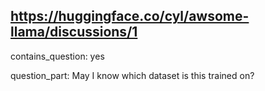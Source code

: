 ## https://huggingface.co/cyl/awsome-llama/discussions/1

contains_question: yes

question_part: May I know which dataset is this trained on?